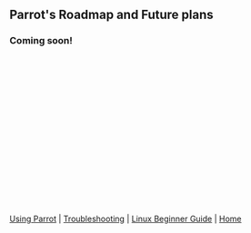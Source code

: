 ## Parrot's Roadmap and Future plans

### Coming soon!

&nbsp;

&nbsp;

&nbsp;

&nbsp;

&nbsp;

&nbsp;

&nbsp;

&nbsp;






&nbsp;

[Using Parrot](https://docs.parrot.sh/info/start/) | [Troubleshooting](https://docs.parrot.sh/trbl/start/) | [Linux Beginner Guide](https://docs.parrot.sh/library/lbg-basics/) | [Home](https://docs.parrot.sh/)